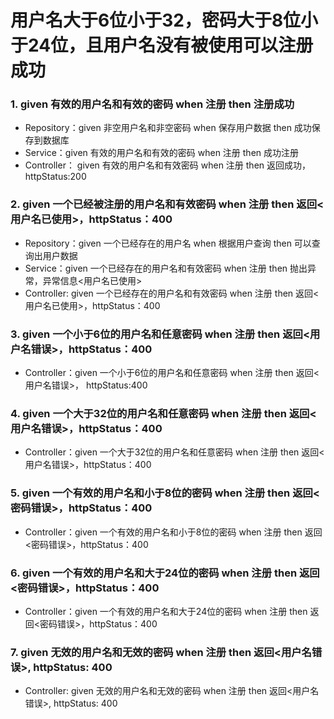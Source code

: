 # 用户名大于6位小于32，密码大于8位小于24位，且用户名没有被使用可以注册成功
### 1. given 有效的用户名和有效的密码 when 注册 then 注册成功
* Repository：given 非空用户名和非空密码 when 保存用户数据 then 成功保存到数据库
* Service：given 有效的用户名和有效的密码 when 注册 then 成功注册
* Controller： given 有效的用户名和有效密码 when 注册 then 返回成功，httpStatus:200
### 2. given 一个已经被注册的用户名和有效密码 when 注册 then 返回<用户名已使用>，httpStatus：400
* Repository：given 一个已经存在的用户名 when 根据用户查询 then 可以查询出用户数据
* Service：given 一个已经存在的用户名和有效密码 when 注册 then 抛出异常，异常信息<用户名已使用>
* Controller: given 一个已经存在的用户名和有效密码 when 注册 then 返回<用户名已使用>，httpStatus：400
### 3. given 一个小于6位的用户名和任意密码 when 注册 then 返回<用户名错误>，httpStatus：400
* Controller：given 一个小于6位的用户名和任意密码 when 注册 then 返回<用户名错误>， httpStatus:400
### 4. given 一个大于32位的用户名和任意密码 when 注册 then 返回<用户名错误>，httpStatus：400
* Controller：given 一个大于32位的用户名和任意密码 when 注册 then 返回<用户名错误>，httpStatus：400
### 5. given 一个有效的用户名和小于8位的密码 when 注册 then 返回<密码错误>，httpStatus：400
* Controller：given 一个有效的用户名和小于8位的密码 when 注册 then 返回<密码错误>，httpStatus：400
### 6. given 一个有效的用户名和大于24位的密码 when 注册 then 返回<密码错误>，httpStatus：400
* Controller：given 一个有效的用户名和大于24位的密码 when 注册 then 返回<密码错误>，httpStatus：400
### 7. given 无效的用户名和无效的密码 when 注册 then 返回<用户名错误>, httpStatus: 400
* Controller: given 无效的用户名和无效的密码 when 注册 then 返回<用户名错误>, httpStatus: 400


